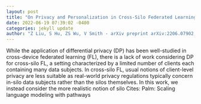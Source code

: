 ```yaml
--- 
layout: post 
title: "On Privacy and Personalization in Cross-Silo Federated Learning" 
date: 2022-06-19 07:39:02 -0400 
categories: jekyll update 
author: "Z Liu, S Hu, ZS Wu, V Smith - arXiv preprint arXiv:2206.07902, 2022" 
--- 
```

While the application of differential privacy (DP) has been well-studied in cross-device federated learning (FL), there is a lack of work considering DP for cross-silo FL, a setting characterized by a limited number of clients each containing many data subjects. In cross-silo FL, usual notions of client-level privacy are less suitable as real-world privacy regulations typically concern in-silo data subjects rather than the silos themselves. In this work, we instead consider the more realistic notion of silo Cites: Palm: Scaling language modeling with pathways
